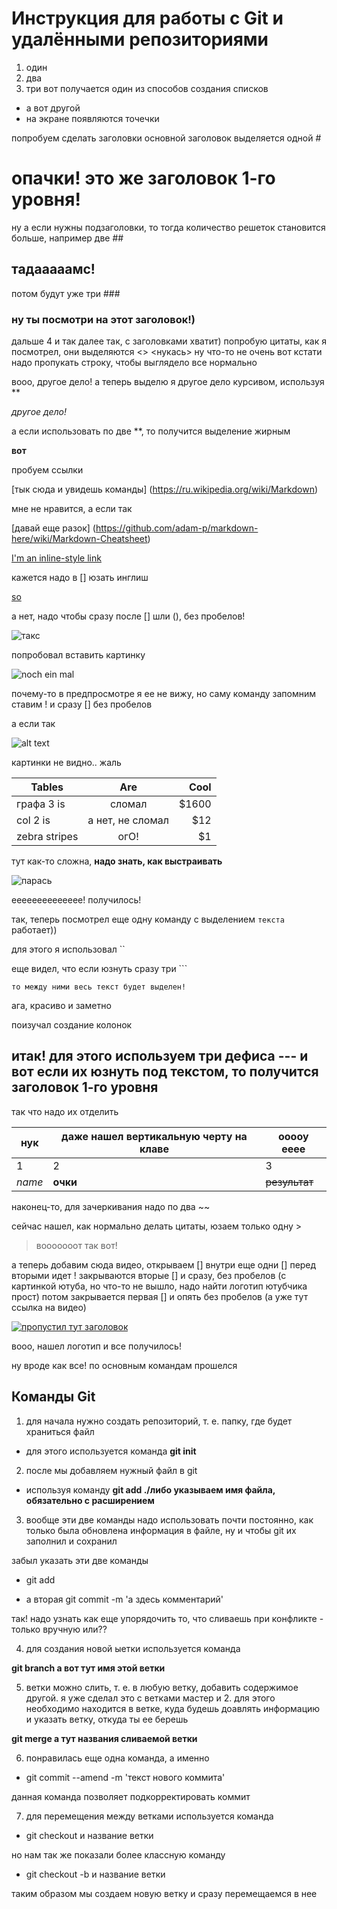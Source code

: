 # Инструкция для работы с Git и удалёнными репозиториями

1. один
2. два
3. три
вот получается один из способов создания списков
* а вот другой
* на экране появляются точечки

попробуем сделать заголовки
 основной заголовок выделяется одной #
 # опачки! это же заголовок 1-го уровня! 
 ну а если нужны подзаголовки, то тогда количество решеток становится больше, например две  ##
 ## тадааааамс!
 потом будут уже три ###
 ### ну ты посмотри на этот заголовок!)
 дальше 4 и так далее
 так, с заголовками хватит)
 попробую цитаты, как я посмотрел, они выделяются <>
 <нукась> ну что-то не очень
вот кстати надо пропукать строку, чтобы выглядело все нормально

вооо, другое дело! а теперь выделю я другое дело курсивом, используя ** 

*другое дело!*

 а если использовать по две **, то получится выделение жирным

 **вот**

пробуем ссылки 

[тык сюда и увидешь команды] (https://ru.wikipedia.org/wiki/Markdown)

мне не нравится, а если так 

[давай еще разок] (https://github.com/adam-p/markdown-here/wiki/Markdown-Cheatsheet)

[I'm an inline-style link](https://www.google.com)

кажется надо в [] юзать инглиш

[so](https://www.google.com)

а нет, надо чтобы сразу после [] шли (), без пробелов!

![такс](https://pikabu.ru/story/ui__486408)

попробовал вставить картинку

![noch ein mal](https://pikabu.ru/story/ui__486408)

почему-то в предпросмотре я ее не вижу, но саму команду запомним ставим ! и сразу [] без пробелов

а если так 

![alt text][logo]

[logo]: https://pikabu.ru/story/ui__486408

картинки не видно.. жаль

| Tables        | Are           | Cool  |
| ------------- |:-------------:| -----:|
| графа 3 is    | сломал | $1600 |
| col 2 is      | а нет, не сломал      |   $12 |
| zebra stripes | огО!      |    $1 |

тут как-то сложна, **надо знать, как выстраивать**

![парась](https://krasivosti.pro/uploads/posts/2021-09/1632394073_6-krasivosti-pro-p-dovolnii-porosenok-zhivotnie-krasivo-foto-6.jpg)

ееееееееееееее! получилось!

так, теперь посмотрел еще одну команду с выделением `текста` работает))

для этого я использовал ``

еще видел, что если юзнуть сразу три ```

``` 
то между ними весь текст будет выделен!
```

ага, красиво и заметно

поизучал создание колонок

итак! для этого используем три дефиса ---
и вот если их юзнуть под текстом, то получится заголовок 1-го уровня
---

так что надо их отделить

нук | даже нашел вертикальную черту на клаве | ооооу ееее
--- | --- | ---
1 | 2 | 3
*name* | **очки** | ~~результат~~


наконец-то, для зачеркивания надо по два ~~

сейчас нашел, как нормально делать цитаты, юзаем только одну >

> вооооооот так вот!

а теперь добавим сюда видео, открываем [] внутри еще одни [] перед вторыми идет ! закрываются вторые [] и сразу, без пробелов (с картинкой ютуба, но что-то не вышло, надо найти логотип ютубчика прост) потом закрывается первая [] и опять без пробелов (а уже тут ссылка на видео)

[![пропустил тут заголовок](https://upload.wikimedia.org/wikipedia/commons/0/09/YouTube_full-color_icon_%282017%29.svg)](https://www.youtube.com/watch?v=FFBTGdEMrQ4)

вооо, нашел логотип и все получилось!

ну вроде как все! по основным командам прошелся


## Команды Git

1. для начала нужно создать репозиторий, т. е. папку, где будет храниться файл

+ для этого используется команда **git init**
 
 2. после мы добавляем нужный файл в git

 + используя команду **git add ./либо указываем имя файла, обязательно с расширением**

3. вообще эти две команды надо использовать почти постоянно, как только была обновлена информация в файле, ну и чтобы git их заполнил и сохранил

забыл указать эти две команды

+ git add

+ а вторая git commit -m 'а здесь комментарий'


так! надо узнать как еще упорядочить то, что сливаешь при конфликте - только вручную или??

4. для создания новой ыетки используется команда 

**git branch а вот тут имя этой ветки**

5. ветки можно слить, т. е. в любую ветку, добавить содержимое другой. я уже сделал это с ветками мастер и 2. для этого необходимо находится в ветке, куда будешь доавлять информацию и указать ветку, откуда ты ее берешь

**git merge а тут названия сливаемой ветки**

6. понравилась еще одна команда, а именно

+ git commit --amend -m 'текст нового коммита'

данная команда позволяет подкорректировать коммит

7. для перемещения между ветками используется команда 

+ git checkout и название ветки

но нам так же показали более классную команду 

+ git checkout -b и название ветки 

таким образом мы создаем новую ветку и сразу перемещаемся в нее


 
